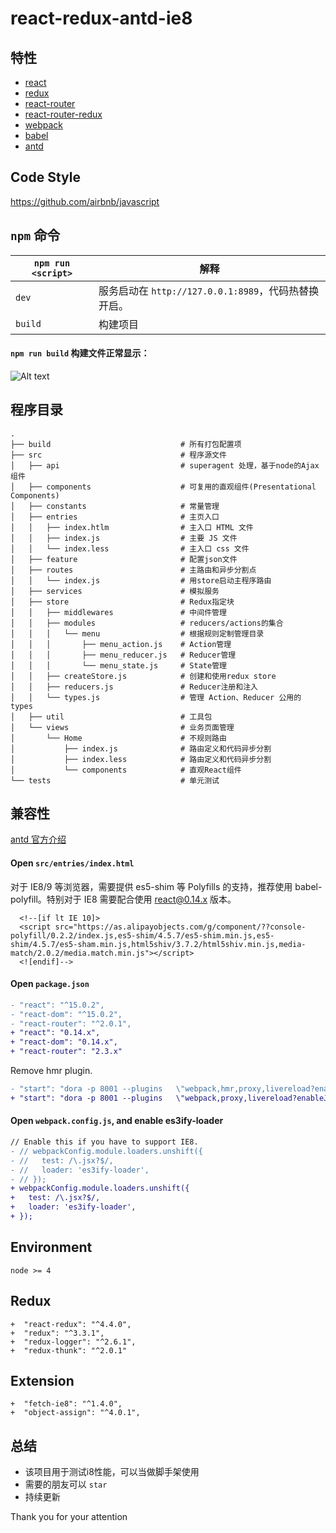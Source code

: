 # react-redux-antd-ie8

## 特性
* [react](https://github.com/facebook/react)
* [redux](https://github.com/rackt/redux)
* [react-router](https://github.com/rackt/react-router)
* [react-router-redux](https://github.com/rackt/react-router-redux)
* [webpack](https://github.com/webpack/webpack)
* [babel](https://github.com/babel/babel)
* [antd](http://ant.design)

## Code Style   

https://github.com/airbnb/javascript

## `npm` 命令

|`npm run <script>`|解释|
|------------------|-----------|
|`dev`|服务启动在 `http://127.0.0.1:8989`，代码热替换开启。|
|`build`|构建项目|

#### `npm run build` 构建文件正常显示：
![Alt text](https://github.com/bertFu/react-redux-antd-ie8/blob/master/src/constants/build.jpg)

## 程序目录

```
.
├── build                             # 所有打包配置项
├── src                               # 程序源文件
│   ├── api                           # superagent 处理，基于node的Ajax组件
│   ├── components                    # 可复用的直观组件(Presentational Components)
│   ├── constants                     # 常量管理
│   ├── entries                       # 主页入口
│   │   ├── index.htlm                # 主入口 HTML 文件
│   │   ├── index.js                  # 主要 JS 文件
│   │   └── index.less                # 主入口 css 文件
│   ├── feature                       # 配置json文件
│   ├── routes                        # 主路由和异步分割点
│   │   └── index.js                  # 用store启动主程序路由
│   ├── services                      # 模拟服务
│   ├── store                         # Redux指定块
│   │   ├── middlewares               # 中间件管理
│   │   ├── modules                   # reducers/actions的集合
│   │   │   └── menu                  # 根据规则定制管理目录
│   │   │       ├── menu_action.js    # Action管理
│   │   │       ├── menu_reducer.js   # Reducer管理
│   │   │       └── menu_state.js     # State管理
│   │   ├── createStore.js            # 创建和使用redux store
│   │   ├── reducers.js               # Reducer注册和注入
│   │   └── types.js                  # 管理 Action、Reducer 公用的 types
│   ├── util                          # 工具包 
│   └── views                         # 业务页面管理
│       └── Home                      # 不规则路由
│           ├── index.js              # 路由定义和代码异步分割
│           ├── index.less            # 路由定义和代码异步分割
│           └── components            # 直观React组件
└── tests                             # 单元测试
```
 
## 兼容性
[antd 官方介绍](http://ant.design/docs/react/getting-started#兼容性)

#### Open `src/entries/index.html` <br/>

对于 IE8/9 等浏览器，需要提供 es5-shim 等 Polyfills 的支持，推荐使用 babel-polyfill。特别对于 IE8 需要配合使用 react@0.14.x 版本。
  ```
    <!--[if lt IE 10]>
    <script src="https://as.alipayobjects.com/g/component/??console-polyfill/0.2.2/index.js,es5-shim/4.5.7/es5-shim.min.js,es5-shim/4.5.7/es5-sham.min.js,html5shiv/3.7.2/html5shiv.min.js,media-match/2.0.2/media.match.min.js"></script>
    <![endif]-->
  ```
#### Open `package.json`

  ```diff
  - "react": "^15.0.2",
  - "react-dom": "^15.0.2",
  - "react-router": "^2.0.1",
  + "react": "0.14.x",
  + "react-dom": "0.14.x",
  + "react-router": "2.3.x"
  ```

  Remove hmr plugin.
  
  ```diff
  - "start": "dora -p 8001 --plugins   \"webpack,hmr,proxy,livereload?enableJs=false&injectHost=127.0.0.1,browser-history?index=/src/entries/index.html\"",
  + "start": "dora -p 8001 --plugins   \"webpack,proxy,livereload?enableJs=false&injectHost=127.0.0.1,browser-history?index=/src/entries/index.html\"",
  ```

#### Open `webpack.config.js`, and enable es3ify-loader

  ```diff
  // Enable this if you have to support IE8.
  - // webpackConfig.module.loaders.unshift({
  - //   test: /\.jsx?$/,
  - //   loader: 'es3ify-loader',
  - // });
  + webpackConfig.module.loaders.unshift({
  +   test: /\.jsx?$/,
  +   loader: 'es3ify-loader',
  + });
  ```
## Environment

```
node >= 4
```

## Redux

  ```
  +  "react-redux": "^4.4.0",
  +  "redux": "^3.3.1",
  +  "redux-logger": "^2.6.1",
  +  "redux-thunk": "^2.0.1"
  ```
  
## Extension
  ```
  +  "fetch-ie8": "^1.4.0",
  +  "object-assign": "^4.0.1",
  ```
  
## 总结 
- 该项目用于测试i8性能，可以当做脚手架使用
- 需要的朋友可以 `star`
- 持续更新

Thank you for your attention
